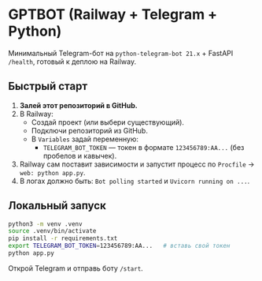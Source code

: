 # GPTBOT (Railway + Telegram + Python)

Минимальный Telegram-бот на `python-telegram-bot 21.x` + FastAPI `/health`, готовый к деплою на Railway.

## Быстрый старт

1) **Залей этот репозиторий в GitHub.**
2) В Railway:
   - Создай проект (или выбери существующий).
   - Подключи репозиторий из GitHub.
   - В `Variables` задай переменную:
     - `TELEGRAM_BOT_TOKEN` — токен в формате `123456789:AA...` (без пробелов и кавычек).
3) Railway сам поставит зависимости и запустит процесс по `Procfile` → `web: python app.py`.
4) В логах должно быть: `Bot polling started` и `Uvicorn running on ...`.

## Локальный запуск

```bash
python3 -m venv .venv
source .venv/bin/activate
pip install -r requirements.txt
export TELEGRAM_BOT_TOKEN=123456789:AA...   # вставь свой токен
python app.py
```

Открой Telegram и отправь боту `/start`.
